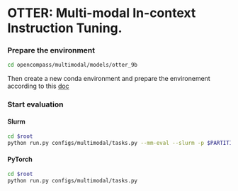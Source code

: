 # OTTER: Multi-modal In-context Instruction Tuning.

### Prepare the environment

```sh
cd opencompass/multimodal/models/otter_9b
```

Then create a new conda environment and prepare the environement according to this [doc](https://github.com/Luodian/Otter)

### Start evaluation

#### Slurm

```sh
cd $root
python run.py configs/multimodal/tasks.py --mm-eval --slurm -p $PARTITION
```

#### PyTorch


```sh
cd $root
python run.py configs/multimodal/tasks.py
```